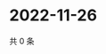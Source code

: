 # 2022-11-26

共 0 条

<!-- BEGIN WEIBO -->
<!-- 最后更新时间 Sat Nov 26 2022 23:14:13 GMT+0800 (China Standard Time) -->

<!-- END WEIBO -->
